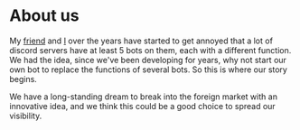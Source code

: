 # About us

My [friend](https://www.github.com/advancedantiskid) and [I](https://www.github.com/silkyfalcon) over the years have started to get annoyed that a lot of discord servers have at least 5 bots on them, each with a different function. We had the idea, since we've been developing for years, why not start our own bot to replace the functions of several bots. So this is where our story begins.

We have a long-standing dream to break into the foreign market with an innovative idea, and we think this could be a good choice to spread our visibility.